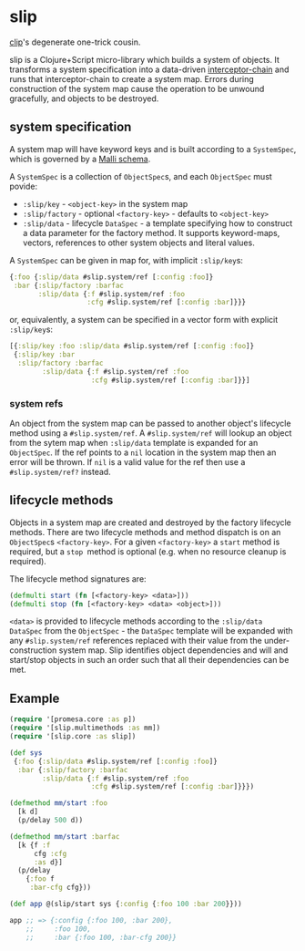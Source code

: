 # slip

[clip](https://github.com/juxt/clip)'s degenerate one-trick cousin.

slip is a Clojure+Script micro-library which builds a system of objects.
It transforms a system specification into a data-driven [interceptor-chain](https://github.com/yapsterapp/a-frame/blob/trunk/src/a_frame/interceptor_chain.cljc)
and runs that interceptor-chain to create a system map. Errors during 
construction of the system map cause the operation to be unwound gracefully,
and objects to be destroyed.

## system specification

A system map will have keyword keys and is built according to a
`SystemSpec`, which is governed by a
[Malli schema](https://cljdoc.org/d/yapsterapp/slip/CURRENT/api/slip.schema).

A `SystemSpec` is a collection of `ObjectSpec`s, and each `ObjectSpec` must
povide:

- `:slip/key` - `<object-key>` in the system map
- `:slip/factory` - optional `<factory-key>` - defaults to `<object-key>`
- `:slip/data` - lifecycle `DataSpec` - a template specifying how to construct a
   data parameter for the factory method. It supports keyword-maps, vectors,
   references to other system objects and literal values.

A `SystemSpec` can be given in map for, with implicit `:slip/key`s:

``` clojure
{:foo {:slip/data #slip.system/ref [:config :foo]}
 :bar {:slip/factory :barfac
       :slip/data {:f #slip.system/ref :foo
                   :cfg #slip.system/ref [:config :bar]}}}
```

or, equivalently, a system can be specified in a vector form with explicit
`:slip/key`s:

``` clojure
[{:slip/key :foo :slip/data #slip.system/ref [:config :foo]}
 {:slip/key :bar
  :slip/factory :barfac
        :slip/data {:f #slip.system/ref :foo
                    :cfg #slip.system/ref [:config :bar]}}]
```

### system refs

An object from the system map can be passed to another object's lifecycle 
method using a `#slip.system/ref`. A `#slip.system/ref` will lookup 
an object from the sytem map when `:slip/data` template is expanded 
for an `ObjectSpec`. If the ref points to a `nil` location in the 
system map then an error will be thrown. If `nil` is a valid value 
for the ref then use a `#slip.system/ref?` instead.

## lifecycle methods

Objects in a system map are created and destroyed by the factory lifecycle
methods. There are two lifecycle methods and method dispatch is
on an `ObjectSpec`s `<factory-key>`.
For a given `<factory-key>` a `start` method is
required, but a `stop `method is optional (e.g. when no resource cleanup is
required).

The lifecycle method signatures are:
``` clojure
(defmulti start (fn [<factory-key> <data>]))
(defmulti stop (fn [<factory-key> <data> <object>]))
```

`<data>` is provided to lifecycle methods according to the `:slip/data`
`DataSpec` from the `ObjectSpec` - the `DataSpec` template will be expanded
with any `#slip.system/ref` references replaced with their value from the
under-construction system map. Slip identifies object dependencies and will
and start/stop objects in such an order such that all their dependencies can
be met.

## Example

``` clojure
(require '[promesa.core :as p])
(require '[slip.multimethods :as mm])
(require '[slip.core :as slip])

(def sys
 {:foo {:slip/data #slip.system/ref [:config :foo]}
  :bar {:slip/factory :barfac
        :slip/data {:f #slip.system/ref :foo
                    :cfg #slip.system/ref [:config :bar]}}})

(defmethod mm/start :foo
  [k d]
  (p/delay 500 d))

(defmethod mm/start :barfac
  [k {f :f
      cfg :cfg
      :as d}]
  (p/delay
    {:foo f 
     :bar-cfg cfg}))

(def app @(slip/start sys {:config {:foo 100 :bar 200}}))

app ;; => {:config {:foo 100, :bar 200},
    ;;     :foo 100,
    ;;     :bar {:foo 100, :bar-cfg 200}}

```
